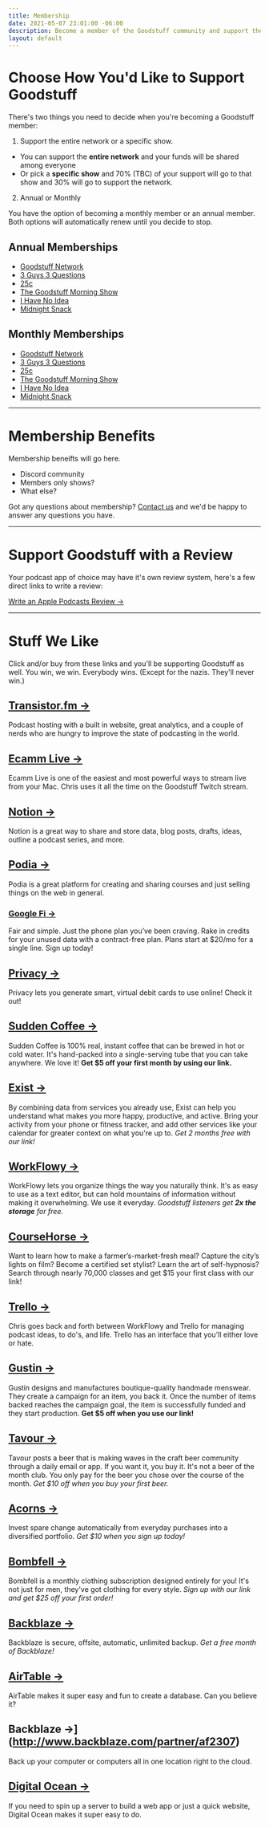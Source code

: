 ```yaml
---
title: Membership
date: 2021-05-07 23:01:00 -06:00
description: Become a member of the Goodstuff community and support the podcasters you love.
layout: default
---
```


# Choose How You'd Like to Support Goodstuff

There's two things you need to decide when you're becoming a Goodstuff member:

1) Support the entire network or a specific show.

* You can support the **entire network** and your funds will be shared among everyone
* Or pick a **specific show** and 70% (TBC) of your support will go to that show and 30% will go to support the network.

2) Annual or Monthly

You have the option of becoming a monthly member or an annual member. Both options will automatically renew until you decide to stop.

## Annual Memberships

* [Goodstuff Network](https://goodstuff.memberful.com/checkout?plan=64488)
* [3 Guys 3 Questions](https://goodstuff.memberful.com/checkout?plan=64603)
* [25c](https://goodstuff.memberful.com/checkout?plan=64490)
* [The Goodstuff Morning Show](https://goodstuff.memberful.com/checkout?plan=65147)
* [I Have No Idea](https://goodstuff.memberful.com/checkout?plan=64492)
* [Midnight Snack](https://goodstuff.memberful.com/checkout?plan=64494)

## Monthly Memberships

* [Goodstuff Network](https://goodstuff.memberful.com/checkout?plan=64487)
* [3 Guys 3 Questions](https://goodstuff.memberful.com/checkout?plan=64602)
* [25c](https://goodstuff.memberful.com/checkout?plan=64489)
* [The Goodstuff Morning Show](https://goodstuff.memberful.com/checkout?plan=65146)
* [I Have No Idea](https://goodstuff.memberful.com/checkout?plan=64491)
* [Midnight Snack](https://goodstuff.memberful.com/checkout?plan=64493)


***

# Membership Benefits

Membership beneifts will go here.

* Discord community
* Members only shows?
* What else?

Got any questions about membership? [Contact us](/contact) and we'd be happy to answer any questions you have.

***

# Support Goodstuff with a Review

Your podcast app of choice may have it's own review system, here's a few direct links to write a review:

[Write an Apple Podcasts Review →](https://itunes.apple.com/us/artist/goodstuff-fm/id843385597?mt=2)

***

# Stuff We Like

Click and/or buy from these links and you'll be supporting Goodstuff as well. You win, we win. Everybody wins. (Except for the nazis. They'll never win.)

## [Transistor.fm →](https://transistor.fm/?via=chris)

Podcast hosting with a built in website, great analytics, and a couple of nerds who are hungry to improve the state of podcasting in the world.

## [Ecamm Live →](https://www.ecamm.com/mac/ecammlive/?fp_ref=ichris)
Ecamm Live is one of the easiest and most powerful ways to stream live from your Mac. Chris uses it all the time on the Goodstuff Twitch stream.

## [Notion →](https://www.notion.so/?r=dcac6fd924e245dd86621799472ef24e)
Notion is a great way to share and store data, blog posts, drafts, ideas, outline a podcast series, and more.

## [Podia →](https://www.podia.com/?via=chris)
Podia is a great platform for creating and sharing courses and just selling things on the web in general.

### [Google Fi →](https://g.co/fi/r/PRK60H)
Fair and simple. Just the phone plan you’ve been craving. Rake in credits for your unused data with a contract-free plan. Plans start at $20/mo for a single line. Sign up today!

## [Privacy →](https://privacy.com/join/5QM37)
Privacy lets you generate smart, virtual debit cards to use online! Check it out!

## [Sudden Coffee →](http://suddencoffee.refr.cc/5X24RTL)
Sudden Coffee is 100% real, instant coffee that can be brewed in hot or cold water. It's hand-packed into a single-serving tube that you can take anywhere. We love it! **Get $5 off your first month by using our link.**

## [Exist →](https://exist.io/?referred_by=kyle)
By combining data from services you already use, Exist can help you understand what makes you more happy, productive, and active. Bring your activity from your phone or fitness tracker, and add other services like your calendar for greater context on what you're up to. *Get 2 months free with our link!*

## [WorkFlowy →](https://workflowy.com/invite/20cd98ad.lnx)
WorkFlowy lets you organize things the way you naturally think. It's as easy to use as a text editor, but can hold mountains of information without making it overwhelming. We use it everyday. *Goodstuff listeners get **2x the storage** for free.*

## [CourseHorse →](https://coursehorse.com?referral=54cc7d039e4fccbaba62056cd201e3e9)
Want to learn how to make a farmer’s-market-fresh meal? Capture the city’s lights on film? Become a certified set stylist? Learn the art of self-hypnosis? Search through nearly 70,000 classes and get $15 your first class with our link!

## [Trello →](https://trello.com/ichris/recommend)
Chris goes back and forth between WorkFlowy and Trello for managing podcast ideas, to do's, and life. Trello has an interface that you'll either love or hate.

## [Gustin →](https://www.weargustin.com/i/KV_eY)
Gustin designs and manufactures boutique-quality handmade menswear. They create a campaign for an item, you back it. Once the number of items backed reaches the campaign goal, the item is successfully funded and they start production. **Get $5 off when you use our link!**

## [Tavour →](https://www.tavour.com/?invitedby=36764)
Tavour posts a beer that is making waves in the craft beer community through a daily email or app. If you want it, you buy it. It's not a beer of the month club. You only pay for the beer you chose over the course of the month. *Get $10 off when you buy your first beer.*

## [Acorns →](https://acorns.com/invite/925ETC)
Invest spare change automatically from everyday purchases into a diversified portfolio. *Get $10 when you sign up today!*

## [Bombfell →](https://bombfell.com/?rc=12254XWrjY)
Bombfell is a monthly clothing subscription designed entirely for you! It's not just for men, they've got clothing for every style. *Sign up with our link and get $25 off your first order!*

## [Backblaze →](https://secure.backblaze.com/r/00sxqw)
Backblaze is secure, offsite, automatic, unlimited backup. *Get a free month of Backblaze!*

## [AirTable →](https://airtable.com/invite/r/cgUp6egI)
AirTable makes it super easy and fun to create a database. Can you believe it?

## Backblaze →](http://www.backblaze.com/partner/af2307)
Back up your computer or computers all in one location right to the cloud.

## [Digital Ocean →](https://www.digitalocean.com/?refcode=b5e0de79be08)
If you need to spin up a server to build a web app or just a quick website, Digital Ocean makes it super easy to do.
